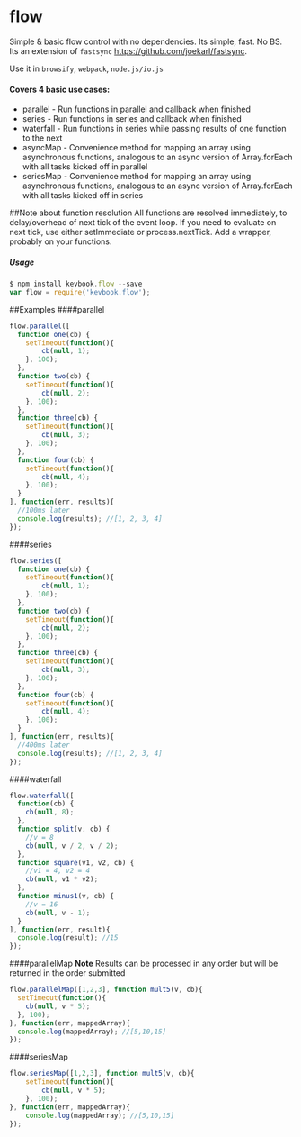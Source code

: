 flow
========

Simple & basic flow control with no dependencies. Its simple, fast. No BS. Its an extension of `fastsync` https://github.com/joekarl/fastsync.

Use it in `browsify`, `webpack`, `node.js/io.js`

#### Covers 4 basic use cases:

* parallel - Run functions in parallel and callback when finished
* series - Run functions in series and callback when finished
* waterfall - Run functions in series while passing results of one function to the next
* asyncMap - Convenience method for mapping an array using asynchronous functions, analogous to an async version of Array.forEach with all tasks kicked off in parallel
* seriesMap - Convenience method for mapping an array using asynchronous functions, analogous to an async version of Array.forEach with all tasks kicked off in series

##Note about function resolution
All functions are resolved immediately, to delay/overhead of next tick of the event loop. If you need to evaluate on next tick, use either setImmediate or process.nextTick. Add a wrapper, probably on your functions.

##### Usage
```js
$ npm install kevbook.flow --save
var flow = require('kevbook.flow');
```

##Examples
####parallel
  ```js
  flow.parallel([
    function one(cb) {
      setTimeout(function(){
          cb(null, 1);
      }, 100);
    },
    function two(cb) {
      setTimeout(function(){
          cb(null, 2);
      }, 100);
    },
    function three(cb) {
      setTimeout(function(){
          cb(null, 3);
      }, 100);
    },
    function four(cb) {
      setTimeout(function(){
          cb(null, 4);
      }, 100);
    }
  ], function(err, results){
    //100ms later
    console.log(results); //[1, 2, 3, 4]
  });
  ```

####series
  ```js
  flow.series([
    function one(cb) {
      setTimeout(function(){
          cb(null, 1);
      }, 100);
    },
    function two(cb) {
      setTimeout(function(){
          cb(null, 2);
      }, 100);
    },
    function three(cb) {
      setTimeout(function(){
          cb(null, 3);
      }, 100);
    },
    function four(cb) {
      setTimeout(function(){
          cb(null, 4);
      }, 100);
    }
  ], function(err, results){
    //400ms later
    console.log(results); //[1, 2, 3, 4]
  });
  ```

####waterfall
  ```js
  flow.waterfall([
    function(cb) {
      cb(null, 8);
    },
    function split(v, cb) {
      //v = 8
      cb(null, v / 2, v / 2);
    },
    function square(v1, v2, cb) {
      //v1 = 4, v2 = 4
      cb(null, v1 * v2);
    },
    function minus1(v, cb) {
      //v = 16
      cb(null, v - 1);
    }
  ], function(err, result){
    console.log(result); //15
  });
  ```

####parallelMap
**Note** Results can be processed in any order but will be returned in the order submitted

  ```js
  flow.parallelMap([1,2,3], function mult5(v, cb){
    setTimeout(function(){
      cb(null, v * 5);
    }, 100);
  }, function(err, mappedArray){
    console.log(mappedArray); //[5,10,15]
  });
  ```

####seriesMap
  ```js
  flow.seriesMap([1,2,3], function mult5(v, cb){
      setTimeout(function(){
          cb(null, v * 5);
      }, 100);
  }, function(err, mappedArray){
      console.log(mappedArray); //[5,10,15]
  });
  ```
